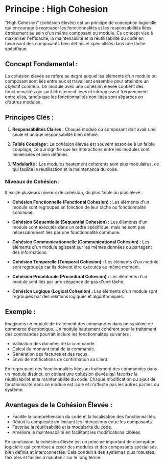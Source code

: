 # Principe : High Cohesion

"High Cohesion" (cohésion élevée) est un principe de conception logicielle qui encourage à regrouper les fonctionnalités et les responsabilités liées étroitement au sein d'un même composant ou module. Ce concept vise à maximiser l'efficacité, la maintenabilité et la réutilisabilité du code en favorisant des composants bien définis et spécialisés dans une tâche spécifique.

## Concept Fondamental :

La cohésion élevée se réfère au degré auquel les éléments d'un module ou composant sont liés entre eux et travaillent ensemble pour atteindre un objectif commun. Un module avec une cohésion élevée contient des fonctionnalités qui sont étroitement liées et interagissent fréquemment entre elles, tandis que les fonctionnalités non liées sont séparées en d'autres modules.

## Principes Clés :

1. **Responsabilités Claires :** Chaque module ou composant doit avoir une seule et unique responsabilité bien définie.

2. **Faible Couplage :** La cohésion élevée est souvent associée à un faible couplage, ce qui signifie que les interactions entre les modules sont minimisées et bien définies.

3. **Modularité :** Les modules hautement cohérents sont plus modulaires, ce qui facilite la réutilisation et la maintenance du code.

### Niveaux de Cohésion :

Il existe plusieurs niveaux de cohésion, du plus faible au plus élevé :

- **Cohésion Fonctionnelle (Functional Cohesion) :** Les éléments d'un module sont regroupés en fonction de leur tâche ou fonctionnalité commune.

- **Cohésion Séquentielle (Sequential Cohesion) :** Les éléments d'un module sont exécutés dans un ordre spécifique, mais ne sont pas nécessairement liés par une fonctionnalité commune.

- **Cohésion Communicationnelle (Communicational Cohesion) :** Les éléments d'un module agissent sur les mêmes données ou partagent des informations.

- **Cohésion Temporelle (Temporal Cohesion) :** Les éléments d'un module sont regroupés car ils doivent être exécutés au même moment.

- **Cohésion Procédurale (Procedural Cohesion) :** Les éléments d'un module sont liés par une séquence de pas d'une tâche.

- **Cohésion Logique (Logical Cohesion) :** Les éléments d'un module sont regroupés par des relations logiques et algorithmiques.

## Exemple :

Imaginons un module de traitement des commandes dans un système de commerce électronique. Un module hautement cohérent pour le traitement des commandes pourrait inclure les fonctionnalités suivantes :

- Validation des données de la commande.
- Calcul du montant total de la commande.
- Génération des factures et des reçus.
- Envoi de notifications de confirmation au client.

En regroupant ces fonctionnalités liées au traitement des commandes dans un module distinct, on obtient une cohésion élevée qui favorise la réutilisabilité et la maintenabilité du code. Chaque modification ou ajout de fonctionnalité dans ce module est isolé et n'affecte pas les autres parties du système.

## Avantages de la Cohésion Élevée :

- Facilite la compréhension du code et la localisation des fonctionnalités.
- Réduit la complexité en limitant les interactions entre les composants.
- Favorise la réutilisabilité et la modularité du code.
- Améliore la maintenabilité en facilitant les modifications ciblées.

En conclusion, la cohésion élevée est un principe important de conception logicielle qui contribue à créer des modules et des composants spécialisés, bien définis et interconnectés. Cela conduit à des systèmes plus robustes, flexibles et faciles à maintenir sur le long terme.
